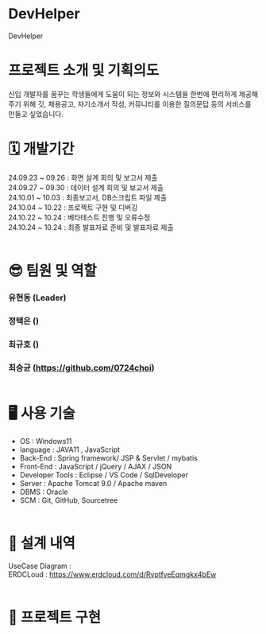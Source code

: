 # DevHelper
DevHelper
# 프로젝트 소개 및 기획의도<br>
신입 개발자를 꿈꾸는 학생들에게 도움이 되는 정보와 시스템을 한번에 편리하게 제공해주기 위해 깃, 채용공고, 자기소개서 작성, 커뮤니티를 이용한 질의문답 등의 서비스를 만들고 싶었습니다.



# 🗓️ 개발기간 <br>

24.09.23 ~ 09.26 : 화면 설계 회의 및 보고서 제출 <br>
24.09.27 ~ 09.30 : 데이터 설계 회의 및 보고서 제출 <br>
24.10.01 ~ 10.03 : 최종보고서, DB스크립트 파일 제출 <br>
24.10.04 ~ 10.22 : 프로젝트 구현 및 디버깅 <br>
24.10.22 ~ 10.24 : 베타테스트 진행 및 오류수정 <br>
24.10.24 ~ 10.24 : 최종 발표자료 준비 및 발표자료 제출 <br><br>

# 😎 팀원 및 역할 <br>
### 유현동 (Leader) <br>
### 정택은 ()<br>
### 최규호 ()<br>
### 최승균 (https://github.com/0724choi) <br><br>


# 🖥️ 사용 기술 <br>
- OS : Windows11 <br>
- language : JAVA11 , JavaScript <br>
- Back-End : Spring framework/ JSP & Servlet / mybatis <br>
- Front-End : JavaScript / jQuery / AJAX / JSON <br>
- Developer Tools : Eclipse / VS Code / SqlDeveloper <br>
- Server : Apache Tomcat 9.0 / Apache maven <br>
- DBMS : Oracle <br>
- SCM : Git, GitHub, Sourcetree <br><br>


# 🧾 설계 내역 <br>
UseCase Diagram :  <br>
ERDCLoud : https://www.erdcloud.com/d/RvptfveEqmgkx4bEw <br><br>





# 🎨 프로젝트 구현 <br>
